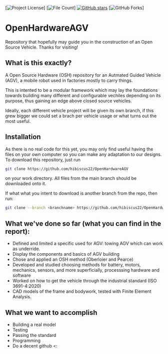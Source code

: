 [![Project License](https://img.shields.io/badge/license-CERN-green)]
[![File Count](https://img.shields.io/github/directory-file-count/hibiscus22/OpenHardwareAGV)]
[![GitHub stars](https://img.shields.io/github/stars/hibiscus22/OpenHardwareAGV?style=social)](https://github.com/hibiscus22/OpenHardwareAGV/stargazers)
[![GitHub Forks](https://img.shields.io/github/forks/hibiscus22/OpenHardwareAGV?style=social)]


# OpenHardwareAGV
Repository that hopefully may guide you in the construction of an Open Source Vehicle. Thanks for visiting!

## What is this exactly?

A Open Source Hardware (OSH) repository for an Autmated Guided Vehicle (AGV), a mobile robot used in factories mostly to carry things. 

This is intented to be a modular framework which may lay the foundations towards building many different and configurable vechiles depending on its purpose, thus gaining an edge above closed source vehicles.

Ideally, each different vehicle project will be given its own branch, if this grew bigger we could set a brach per vehicle usage or what turns out the most useful.

## Installation

As there is no real code for this yet, you may only find useful having the files on your own computer so you can make any adaptation to our designs. To download this repository, just run 

```sh
git clone https://github.com/hibiscus22/OpenHardwareAGV
```
on your work directory. All files from the main branch should be downloaded onto it.

If what what you intent to download is another branch from the repo, then run:

```sh
git clone --branch <branchname> https://github.com/hibiscus22/OpenHardwareAGV
```


## What we've done so far (what you can find in the report):
- Defined and limited a specific used for AGV: towing AGV which can work as underride.
- Display the components and basics of AGV building
- Chose and applied an OSH method (Oberloier and Pearce)
- Developed and studied choosing methods for battery, motors, mechanics, sensors, and more superficially, processsing hardware and software
- Worked on how to get the vehicle through the industrial standard (ISO 3691-4:2020)
- CAD models of the frame and bodywork, tested with Finite Element Analysis.

## What we want to accomplish
- Building a real model
- Testing
- Passing the standard
- Programming
- Do a decent github <:
